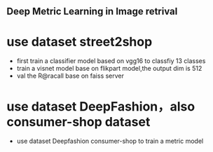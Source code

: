 ## Deep Metric Learning in Image retrival
# use dataset street2shop
- first train a classifier model based on vgg16 to classfiy 13 classes
- train a visnet model base on flikpart model,the output dim is 512
- val the R@racall base on faiss server 
# use dataset DeepFashion，also consumer-shop dataset
- use dataset Deepfashion consumer-shop to train a metric model
